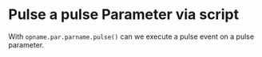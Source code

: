 # Pulse a pulse Parameter via script

With `opname.par.parname.pulse()` can we execute a pulse event on a pulse parameter.